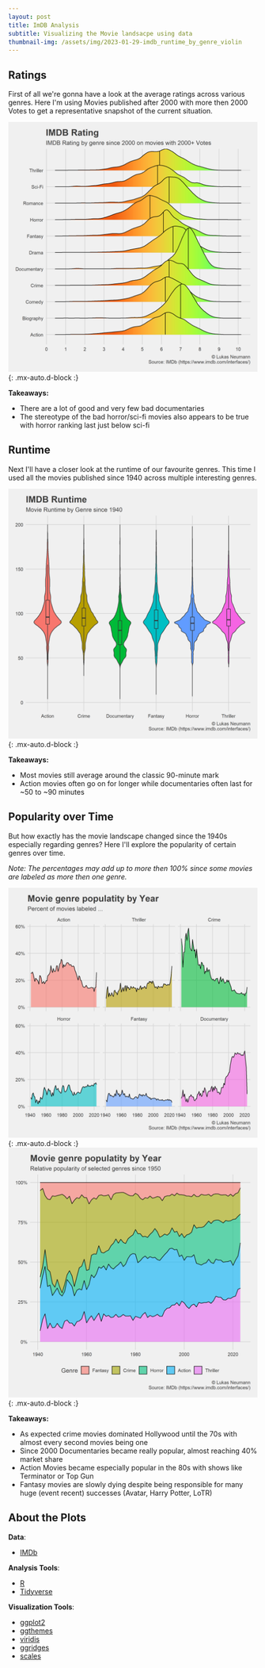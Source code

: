 ```yaml
---
layout: post
title: ImDB Analysis
subtitle: Visualizing the Movie landsacpe using data
thumbnail-img: /assets/img/2023-01-29-imdb_runtime_by_genre_violin
---
```


## Ratings
First of all we're gonna have a look at the average ratings across various genres. Here I'm using Movies published after 2000 with more then 2000 Votes to get a representative snapshot of the current situation.

![Result:](/assets/img/2023-01-29-imdb_ratings_ridge.png){: .mx-auto.d-block :}

**Takeaways:**
- There are a lot of good and very few bad documentaries
- The stereotype of the bad horror/sci-fi movies also appears to be true with horror ranking last just below sci-fi

## Runtime
Next I'll have a closer look at the runtime of our favourite genres. This time I used all the movies published since 1940 across multiple interesting genres. 

![Result:](/assets/img/2023-01-29-imdb_runtime_by_genre_violin.png){: .mx-auto.d-block :}

**Takeaways:**
- Most movies still average around the classic 90-minute mark
- Action movies often go on for longer while documentaries often last for ~50 to ~90 minutes

## Popularity over Time
But how exactly has the movie landscape changed since the 1940s especially regarding genres? Here I'll explore the popularity of certain genres over time.

*Note: The percentages may add up to more then 100% since some movies are labeled as more then one genre.*

![Result:](/assets/img/2023-01-29-imdb_year_genre_multiple_fixed.png){: .mx-auto.d-block :}
![Result:](/assets/img/2023-01-29_imdb_year_pop.png){: .mx-auto.d-block :}

**Takeaways:**
- As expected crime movies dominated Hollywood until the 70s with almost every second movies being one
- Since 2000 Documentaries became really popular, almost reaching 40% market share
- Action Movies became especially popular in the 80s with shows like Terminator or Top Gun
- Fantasy movies are slowly dying despite being responsible for many huge (event recent) successes (Avatar, Harry Potter, LoTR)

## About the Plots

**Data**:

- [IMDb](https://www.imdb.com/interfaces/)

**Analysis Tools**:

- [R](https://www.r-project.org/)
- [Tidyverse](https://www.tidyverse.org/)

**Visualization Tools**:

- [ggplot2](https://ggplot2.tidyverse.org/)
- [ggthemes](https://yutannihilation.github.io/allYourFigureAreBelongToUs/ggthemes/)
- [viridis](https://cran.r-project.org/web/packages/viridis/vignettes/intro-to-viridis.html)
- [ggridges](https://cran.r-project.org/web/packages/ggridges/vignettes/introduction.html)
- [scales](https://scales.r-lib.org/)


